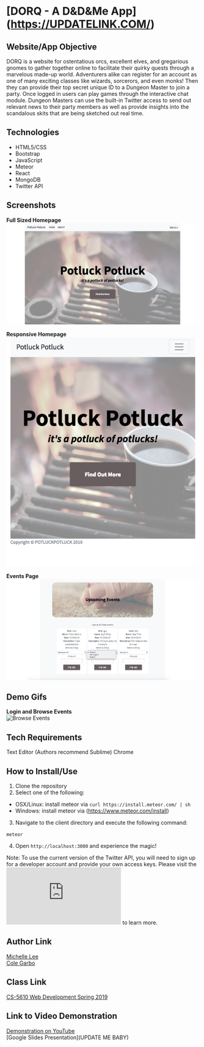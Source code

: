 # [DORQ - A D&D&Me App] (https://UPDATELINK.COM/)

## Website/App Objective  
DORQ is a website for ostentatious orcs, excellent elves, and gregarious gnomes to gather together online to facilitate their quirky quests through a marvelous made-up world. Adventurers alike can register for an account as one of many exciting classes like wizards, sorcerors, and even monks! Then they can provide their top secret unique ID to a Dungeon Master to join a party. Once logged in users can play games through the interactive chat module. Dungeon Masters can use the built-in Twitter access to send out relevant news to their party members as well as provide insights into the scandalous skits that are being sketched out real time. 

## Technologies  
+ HTML5/CSS
+ Bootstrap
+ JavaScript
+ Meteor
+ React
+ MongoDB
+ Twitter API

## Screenshots

**Full Sized Homepage** 
![Image of Homepage (Full-Sized)](https://github.com/coleig/Potluck2X/blob/master/public/vendor/img/ScreenShot-Landing.png?raw=true)

**Responsive Homepage**
![Image of Homepage (Resized)](https://github.com/coleig/Potluck2X/blob/master/public/vendor/img/ScreenShot-Responsive.png?raw=true)

**Events Page**
![Events Page](https://github.com/coleig/Potluck2X/blob/master/public/vendor/img/ScreenShot-Events.png?raw=true)

## Demo Gifs
**Login and Browse Events**  
![Browse Events](https://github.com/coleig/Potluck2X/blob/master/public/vendor/img/ScreenShot-Gif.gif?raw=true)

## Tech Requirements
Text Editor (Authors recommend Sublime)
Chrome

## How to Install/Use
1. Clone the repository
2. Select one of the following: 
+ OSX/Linux: install meteor via `curl https://install.meteor.com/ | sh` 
+ Windows: install meteor via (https://www.meteor.com/install)
3. Navigate to the client directory and execute the following command:
```
meteor
```
4. Open `http://localhost:3000` and experience the magic!

Note: To use the current version of the Twitter API, you will need to sign up for a developer account and provide your own access keys. Please visit the ![Twitter Developer Page](https://developer.twitter.com/content/developer-twitter/en.html) to learn more.

## Author Link
[Michelle Lee](https://michelledlee.github.io/)  
[Cole Garbo](https://coleig.github.io/)

## Class Link
[CS-5610 Web Development Spring 2019](http://johnguerra.co/classes/webDevelopment_spring_2019/)

## Link to Video Demonstration
[Demonstration on YouTube](UPDATEEEEEEEEEEEEEEEEEEEEEEEE)  
[Google Slides Presentation](UPDATE ME BABY)
